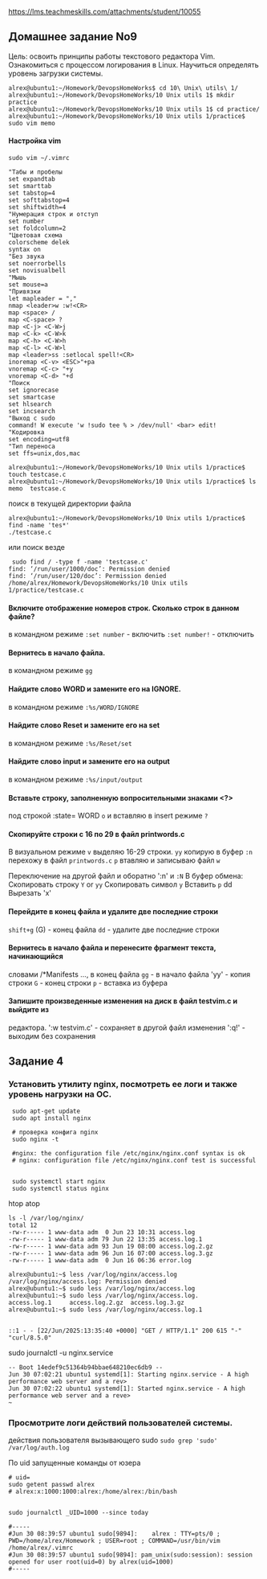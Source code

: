 https://lms.teachmeskills.com/attachments/student/10055
## Домашнее задание No9
Цель: освоить принципы работы текстового редактора Vim. Ознакомиться с
процессом логирования в Linux. Научиться определять уровень загрузки
системы.

```
alrex@ubuntu1:~/Homework/DevopsHomeWorks$ cd 10\ Unix\ utils\ 1/
alrex@ubuntu1:~/Homework/DevopsHomeWorks/10 Unix utils 1$ mkdir practice
alrex@ubuntu1:~/Homework/DevopsHomeWorks/10 Unix utils 1$ cd practice/
alrex@ubuntu1:~/Homework/DevopsHomeWorks/10 Unix utils 1/practice$ sudo vim memo
```

#### Настройка vim
`sudo vim ~/.vimrc`

```
"Табы и пробелы
set expandtab
set smarttab
set tabstop=4
set softtabstop=4
set shiftwidth=4
"Нумерация строк и отступ
set number
set foldcolumn=2
"Цветовая схема
colorscheme delek
syntax on
"Без звука
set noerrorbells
set novisualbell
"Мышь
set mouse=a
"Привязки
let mapleader = ","
nmap <leader>w :w!<CR>
map <space> /
map <C-space> ?
map <C-j> <C-W>j
map <C-k> <C-W>k
map <C-h> <C-W>h
map <C-l> <C-W>l
map <leader>ss :setlocal spell!<CR>
inoremap <C-v> <ESC>"+pa
vnoremap <C-c> "+y
vnoremap <C-d> "+d
"Поиск
set ignorecase
set smartcase
set hlsearch
set incsearch
"Выход с sudo
command! W execute 'w !sudo tee % > /dev/null' <bar> edit!
"Кодировка
set encoding=utf8
"Тип переноса
set ffs=unix,dos,mac
```

```
alrex@ubuntu1:~/Homework/DevopsHomeWorks/10 Unix utils 1/practice$ touch testcase.c
alrex@ubuntu1:~/Homework/DevopsHomeWorks/10 Unix utils 1/practice$ ls
memo  testcase.c

```
поиск в текущей директории файла

```
alrex@ubuntu1:~/Homework/DevopsHomeWorks/10 Unix utils 1/practice$ find -name 'tes*'
./testcase.c

```

или поиск везде

```
 sudo find / -type f -name 'testcase.c'
find: ‘/run/user/1000/doc’: Permission denied
find: ‘/run/user/120/doc’: Permission denied
/home/alrex/Homework/DevopsHomeWorks/10 Unix utils 1/practice/testcase.c

```

#### Включите отображение номеров строк. Сколько строк в данном файле?
в командном режиме `:set number` - включить
`:set number!` - отключить 

#### Вернитесь в начало файла.
в командном режиме `gg`

#### Найдите слово WORD и замените его на IGNORE.
в командном режиме `:%s/WORD/IGNORE`

#### Найдите слово Reset и замените его на set
в командном режиме `:%s/Reset/set`

#### Найдите слово input и замените его на output
в командном режиме `:%s/input/output`


#### Вставьте строку, заполненную вопросительными знаками <?> 
под строкой :state= WORD
`o` и вставляю в insert режиме `?`

#### Скопируйте строки с 16 по 29 в файл printwords.c

В визуальном режиме `v` выделяю 16-29 строки.
`yy` копирую в буфер
`:n` перехожу в файл `printwords.c`
`p` втавляю и записываю файл `w`

Переключение на другой файл и оборатно ':n' и `:N` 
В буфер обмена:
Скопировать строку  `Y` or `yy`
Скопировать символ  `y`
Вставить `p` dd
Вырезать 'x'

#### Перейдите в конец файла и удалите две последние строки
`shift+g` (G) -  конец файла
`dd` -  удалите две последние строки

#### Вернитесь в начало файла и перенесите фрагмент текста, начинающийся
словами /*Manifests ..., в конец файла
`gg` - в начало файла
'yy' - копия строки
`G` - конец строки
`p` - вставка из буфера

#### Запишите произведенные изменения на диск в файл testvim.c и выйдите из
редактора.
':w testvim.c' - сохраняет в другой файл изменения
':q!' - выходим без сохранения

## Задание 4
### Установить утилиту nginx, посмотреть ее логи и также уровень нагрузки на ОС.


```
 sudo apt-get update
 sudo apt install nginx
 
 # проверка конфига nginx
 sudo nginx -t
 
 #nginx: the configuration file /etc/nginx/nginx.conf syntax is ok
 # nginx: configuration file /etc/nginx/nginx.conf test is successful


 sudo systemctl start nginx
 sudo systemctl status nginx
  ```
 
 htop atop
```
ls -l /var/log/nginx/
total 12
-rw-r----- 1 www-data adm  0 Jun 23 10:31 access.log
-rw-r----- 1 www-data adm 79 Jun 22 13:35 access.log.1
-rw-r----- 1 www-data adm 93 Jun 19 08:00 access.log.2.gz
-rw-r----- 1 www-data adm 96 Jun 16 07:00 access.log.3.gz
-rw-r----- 1 www-data adm  0 Jun 16 06:36 error.log

alrex@ubuntu1:~$ less /var/log/nginx/access.log
/var/log/nginx/access.log: Permission denied
alrex@ubuntu1:~$ sudo less /var/log/nginx/access.log
alrex@ubuntu1:~$ sudo less /var/log/nginx/access.log.
access.log.1     access.log.2.gz  access.log.3.gz
alrex@ubuntu1:~$ sudo less /var/log/nginx/access.log.1


::1 - - [22/Jun/2025:13:35:40 +0000] "GET / HTTP/1.1" 200 615 "-" "curl/8.5.0"
```

 sudo journalctl -u nginx.service

```
-- Boot 14edef9c51364b94bbae648210ec6db9 --
Jun 30 07:02:21 ubuntu1 systemd[1]: Starting nginx.service - A high performance web server and a rev>
Jun 30 07:02:22 ubuntu1 systemd[1]: Started nginx.service - A high performance web server and a reve>
~

```

### Просмотрите логи действий пользователей системы.
действия пользователя вызывающего sudo
`sudo grep 'sudo' /var/log/auth.log`

По uid запущенные команды от юзера
```
# uid=
sudo getent passwd alrex
# alrex:x:1000:1000:alrex:/home/alrex:/bin/bash


sudo journalctl _UID=1000 --since today

#-----
#Jun 30 08:39:57 ubuntu1 sudo[9894]:    alrex : TTY=pts/0 ; PWD=/home/alrex/Homework ; USER=root ; COMMAND=/usr/bin/vim /home/alrex/.vimrc
#Jun 30 08:39:57 ubuntu1 sudo[9894]: pam_unix(sudo:session): session opened for user root(uid=0) by alrex(uid=1000)
#-----
```